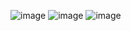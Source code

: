 ![image](https://github.com/zakaria0101echifaouy/Linux-Shell-HackerRank/assets/108145379/138e2eb1-4e91-43e1-8e45-1632c3a6ea8a)
![image](https://github.com/zakaria0101echifaouy/Linux-Shell-HackerRank/assets/108145379/c0a4a2c8-e967-4ee5-8634-644626683c3a)
![image](https://github.com/zakaria0101echifaouy/Linux-Shell-HackerRank/assets/108145379/ceacf03e-4ea3-4b52-95cd-7e4286871d7c)

